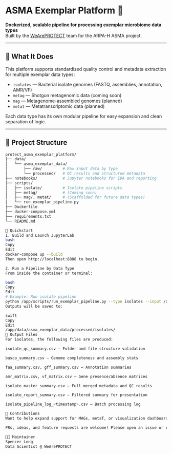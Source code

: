 # ASMA Exemplar Platform 🚀  
**Dockerized, scalable pipeline for processing exemplar microbiome data types**  
Built by the [WeArePROTECT](https://github.com/WeArePROTECT) team for the ARPA-H ASMA project.

---

## 🧬 What It Does

This platform supports standardized quality control and metadata extraction for multiple exemplar data types:
- `isolates` — Bacterial isolate genomes (FASTQ, assemblies, annotation, AMR/VF)
- `metag` — Shotgun metagenomic data (coming soon)
- `mag` — Metagenome-assembled genomes (planned)
- `metat` — Metatranscriptomic data (planned)

Each data type has its own modular pipeline for easy expansion and clean separation of logic.

---

## 📂 Project Structure

```bash
protect_asma_exemplar_platform/
├── data/
│   └── asma_exemplar_data/
│       ├── raw/         # Raw input data by type
│       └── processed/   # QC results and structured metadata
├── notebooks/           # Jupyter notebooks for EDA and reporting
├── scripts/
│   ├── isolate/         # Isolate pipeline scripts
│   ├── metag/           # (Coming soon)
│   ├── mag/, metat/     # (Scaffolded for future data types)
│   └── run_exemplar_pipeline.py
├── Dockerfile
├── docker-compose.yml
├── requirements.txt
└── README.md

🐳 Quickstart
1. Build and Launch JupyterLab
bash
Copy
Edit
docker-compose up --build
Then open http://localhost:8888 to begin.

2. Run a Pipeline by Data Type
From inside the container or terminal:

bash
Copy
Edit
# Example: Run isolate pipeline
python /app/scripts/run_exemplar_pipeline.py --type isolates --input /app/data/asma_exemplar_data/raw/isolates
Outputs will be saved to:

swift
Copy
Edit
/app/data/asma_exemplar_data/processed/isolates/
📄 Output Files
For isolates, the following files are produced:

isolate_qc_summary.csv – Folder and file structure validation

busco_summary.csv – Genome completeness and assembly stats

faa_summary.csv, gff_summary.csv – Annotation summaries

amr_matrix.csv, vf_matrix.csv – Gene presence/absence matrices

isolate_master_summary.csv – Full merged metadata and QC results

isolate_report_summary.csv – Filtered summary for presentation

isolate_pipeline_log_<timestamp>.csv – Batch processing log

🙌 Contributions
Want to help expand support for MAGs, metaT, or visualization dashboards?

PRs, ideas, and feature requests are welcome! Please open an issue or reach out directly.

👨‍🔬 Maintainer
Spencer Long
Data Scientist @ WeArePROTECT
